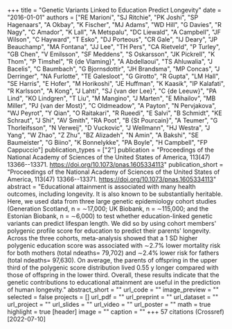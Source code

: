 +++
title = "Genetic Variants Linked to Education Predict Longevity"
date = "2016-01-01"
authors = ["RE Marioni", "SJ Ritchie", "PK Joshi", "SP Hagenaars", "A Okbay", "K Fischer", "MJ Adams", "WD Hill", "G Davies", "R Nagy", "C Amador", "K Lall", "A Metspalu", "DC Liewald", "A Campbell", "JF Wilson", "C Hayward", "T Esko", "DJ Porteous", "CR Gale", "IJ Deary", "JP Beauchamp", "MA Fontana", "JJ Lee", "TH Pers", "CA Rietveld", "P Turley", "GB Chen", "V Emilsson", "SF Meddens", "S Oskarsson", "JK Pickrell", "K Thom", "P Timshel", "R {de Vlaming}", "A Abdellaoui", "TS Ahluwalia", "J Bacelis", "C Baumbach", "G Bjornsdottir", "JH Brandsma", "MP Concas", "J Derringer", "NA Furlotte", "TE Galesloot", "G Girotto", "R Gupta", "LM Hall", "SE Harris", "E Hofer", "M Horikoshi", "JE Huffman", "K Kaasik", "IP Kalafati", "R Karlsson", "A Kong", "J Lahti", "SJ {van der Lee}", "C {de Leeuw}", "PA Lind", "KO Lindgren", "T Liu", "M Mangino", "J Marten", "E Mihailov", "MB Miller", "PJ {van der Most}", "C Oldmeadow", "A Payton", "N Pervjakova", "WJ Peyrot", "Y Qian", "O Raitakari", "R Rueedi", "E Salvi", "B Schmidt", "KE Schraut", "J Shi", "AV Smith", "RA Poot", "B {St Pourcain}", "A Teumer", "G Thorleifsson", "N Verweij", "D Vuckovic", "J Wellmann", "HJ Westra", "J Yang", "W Zhao", "Z Zhu", "BZ Alizadeh", "N Amin", "A Bakshi", "SE Baumeister", "G Biino", "K Bonnelykke", "PA Boyle", "H Campbell", "FP Cappuccio"]
publication_types = ["2"]
publication = "Proceedings of the National Academy of Sciences of the United States of America, 113(47) 13366--13371. https://doi.org/10.1073/pnas.1605334113"
publication_short = "Proceedings of the National Academy of Sciences of the United States of America, 113(47) 13366--13371. https://doi.org/10.1073/pnas.1605334113"
abstract = "Educational attainment is associated with many health outcomes, including longevity. It is also known to be substantially heritable. Here, we used data from three large genetic epidemiology cohort studies (Generation Scotland, n = ∼17,000; UK Biobank, n = ∼115,000; and the Estonian Biobank, n = ∼6,000) to test whether education-linked genetic variants can predict lifespan length. We did so by using cohort members' polygenic profile score for education to predict their parents' longevity. Across the three cohorts, meta-analysis showed that a 1 SD higher polygenic education score was associated with ∼2.7% lower mortality risk for both mothers (total ndeaths= 79,702) and ∼2.4% lower risk for fathers (total ndeaths= 97,630). On average, the parents of offspring in the upper third of the polygenic score distribution lived 0.55 y longer compared with those of offspring in the lower third. Overall, these results indicate that the genetic contributions to educational attainment are useful in the prediction of human longevity."
abstract_short = ""
url_code = ""
image_preview = ""
selected = false
projects = []
url_pdf = ""
url_preprint = ""
url_dataset = ""
url_project = ""
url_slides = ""
url_video = ""
url_poster = ""
math = true
highlight = true
[header]
image = ""
caption = ""
+++
57 citations (Crossref) [2022-07-10]
